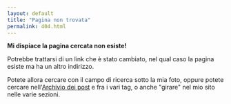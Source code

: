 ```yaml
---
layout: default
title: "Pagina non trovata"
permalink: 404.html
---
```


**Mi dispiace la pagina cercata non esiste!**

Potrebbe trattarsi di un link che è stato cambiato, nel qual caso la pagina esiste ma ha un altro indirizzo.

Potete allora cercare con il campo di ricerca sotto la mia foto, oppure potete cercare nell'<a href="{{ site.url }}{{ site.baseurl }}/blog/archivio">Archivio dei post</a> e fra i vari tag, o anche "girare" nel mio sito nelle varie sezioni.

